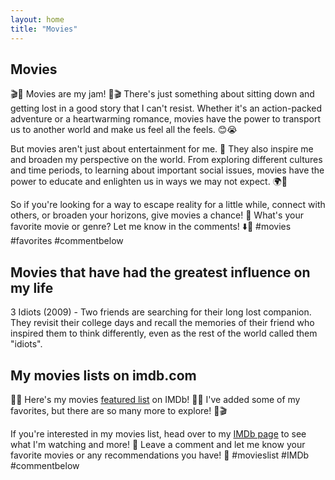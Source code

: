 ```yaml
---
layout: home
title: "Movies"
---
```


## Movies

🎬🍿 Movies are my jam! 🍿🎬
There's just something about sitting down and getting lost in a good story that I can't resist.  Whether it's an action-packed adventure or a heartwarming romance, movies have the power to transport us to another world and make us feel all the feels. 😊😭

But movies aren't just about entertainment for me. 🤔 They also inspire me and broaden my perspective on the world. From exploring different cultures and time periods, to learning about important social issues, movies have the power to educate and enlighten us in ways we may not expect. 🌍🌟

So if you're looking for a way to escape reality for a little while, connect with others, or broaden your horizons, give movies a chance! 🙌 What's your favorite movie or genre? Let me know in the comments! ⬇️🎥 #movies #favorites #commentbelow

## Movies that have had the greatest influence on my life
 
 3 Idiots (2009) - Two friends are searching for their long lost companion. They revisit their college days and recall the memories of their friend who inspired them to think differently, even as the rest of the world called them "idiots". 

## My movies lists on imdb.com

🎥🍿 Here's my movies [featured list](http://www.imdb.com/list/ls569375147/) on IMDb! 🍿🎥
I've added some of my favorites, but there are so many more to explore! 🌟🎬

If you're interested in my movies list, head over to my [IMDb page](https://www.imdb.com/user/ur163788981) to see what I'm watching and more! 👀
Leave a comment and let me know your favorite movies or any recommendations you have! 🙌 #movieslist #IMDb #commentbelow


<br>

